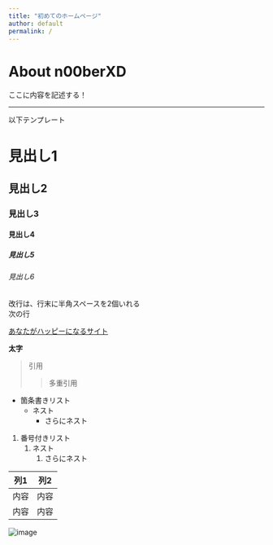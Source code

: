 ```yaml
---
title: "初めてのホームページ"
author: default
permalink: /
---
```


# About n00berXD

ここに内容を記述する！



---

以下テンプレート

# 見出し1
## 見出し2
### 見出し3
#### 見出し4
##### 見出し5
###### 見出し6

改行は、行末に半角スペースを2個いれる  
次の行

[あなたがハッピーになるサイト](https://cdn.cloudflare.steamstatic.com/client/installer/steam.dmg)

**太字**

> 引用
>> 多重引用


- 箇条書きリスト
  - ネスト
    - さらにネスト


1. 番号付きリスト
   1. ネスト
      1. さらにネスト

  
| 列1  | 列2  |
|-----|-----|
| 内容  | 内容  |
| 内容  | 内容  |

![image](/GithubHPhanamaru/assets/images/PXL_20210912_130126266.PORTRAIT.jpg)
